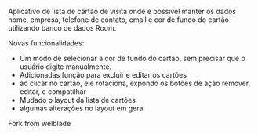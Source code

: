 Aplicativo de lista de cartão de visita onde é possível manter os dados nome, empresa, telefone de contato, email e cor de fundo do cartão utilizando banco de dados Room.

Novas funcionalidades:
* Um modo de selecionar a cor de fundo do cartão, sem precisar que o usuário digite manualmente.
* Adicionadas função para excluir e editar os cartões  
* ao clicar no cartão, ele rotaciona, expondo os botões de ação remover, editar, e compatilhar
* Mudado o layout da lista de cartões
* algumas alterações no layout em geral

Fork from welblade